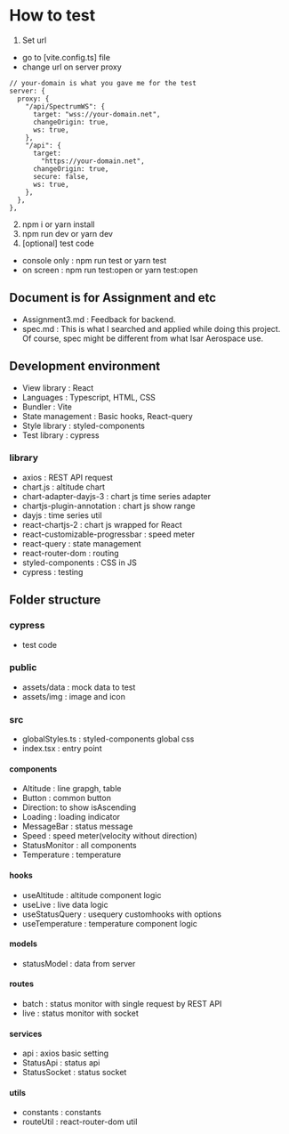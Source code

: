 # How to test
1. Set url
- go to [vite.config.ts] file
- change url on server proxy
```
// your-domain is what you gave me for the test
server: {
  proxy: {
    "/api/SpectrumWS": {
      target: "wss://your-domain.net",
      changeOrigin: true,
      ws: true,
    },
    "/api": {
      target:
        "https://your-domain.net",
      changeOrigin: true,
      secure: false,
      ws: true,
    },
  },
},
```
2. npm i or yarn install
3. npm run dev or yarn dev
4. [optional] test code
- console only : npm run test or yarn test
- on screen : npm run test:open or yarn test:open

## Document is for Assignment and etc
- Assignment3.md : Feedback for backend.
- spec.md : This is what I searched and applied while doing this project. Of course, spec might be different from what Isar Aerospace use.

## Development environment
- View library : React
- Languages : Typescript, HTML, CSS
- Bundler : Vite
- State management : Basic hooks, React-query
- Style library : styled-components
- Test library : cypress

### library
- axios : REST API request
- chart.js : altitude chart
- chart-adapter-dayjs-3 : chart js time series adapter
- chartjs-plugin-annotation : chart js show range
- dayjs : time series util
- react-chartjs-2 : chart js wrapped for React
- react-customizable-progressbar : speed meter
- react-query : state management
- react-router-dom : routing
- styled-components : CSS in JS
- cypress : testing

## Folder structure
### cypress
- test code

### public
- assets/data : mock data to test
- assets/img : image and icon

### src
- globalStyles.ts : styled-components global css
- index.tsx : entry point

#### components
- Altitude : line grapgh, table
- Button : common button
- Direction: to show isAscending
- Loading : loading indicator
- MessageBar : status message
- Speed : speed meter(velocity without direction)
- StatusMonitor : all components
- Temperature : temperature

#### hooks
- useAltitude : altitude component logic
- useLive : live data logic
- useStatusQuery : usequery customhooks with options 
- useTemperature : temperature component logic

#### models
- statusModel : data from server

#### routes
- batch : status monitor with single request by REST API
- live : status monitor with socket

#### services
- api : axios basic setting
- StatusApi : status api
- StatusSocket : status socket

#### utils
- constants : constants
- routeUtil : react-router-dom util